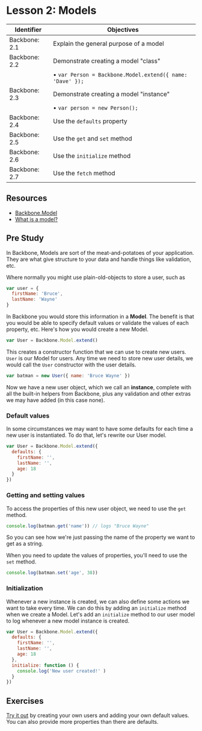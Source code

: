 # Lesson 2: Models

Identifier     | Objectives
---------------|------------
Backbone: 2.1  | Explain the general purpose of a model
Backbone: 2.2  | Demonstrate creating a model "class"
               | &bull; `var Person = Backbone.Model.extend({ name: 'Dave' });`
Backbone: 2.3  | Demonstrate creating a model "instance"
               | &bull; `var person = new Person();`
Backbone: 2.4  | Use the `defaults` property
Backbone: 2.5  | Use the `get` and `set` method
Backbone: 2.6  | Use the `initialize` method
Backbone: 2.7  | Use the `fetch` method

## Resources

- [Backbone.Model](http://backbonejs.org/#Model)
- [What is a model?](http://backbonetutorials.com/what-is-a-model/)

## Pre Study

In Backbone, Models are sort of the meat-and-potatoes of your application. They are what give structure to your data and handle things like validation, etc.

Where normally you might use plain-old-objects to store a user, such as

```js
var user = {
  firstName: 'Bruce',
  lastName: 'Wayne'
}
```

In Backbone you would store this information in a **Model**. The benefit is that you would be able to specify default values or validate the values of each property, etc. Here's how you would create a new Model.

```js
var User = Backbone.Model.extend()
```

This creates a constructor function that we can use to create new users. `User` is our Model for users. Any time we need to store new user details, we would call the `User` constructor with the user details.

```js
var batman = new User({ name: 'Bruce Wayne' })
```

Now we have a new user object, which we call an **instance**, complete with all the built-in helpers from Backbone, plus any validation and other extras we may have added (in this case none).

### Default values

In some circumstances we may want to have some defaults for each time a new user is instantiated. To do that, let's rewrite our User model.

```js
var User = Backbone.Model.extend({
  defaults: {
    firstName: '',
    lastName: '',
    age: 18
  }
})
```

### Getting and setting values

To access the properties of this new user object, we need to use the `get` method.

```js
console.log(batman.get('name')) // logs "Bruce Wayne"
```

So you can see how we're just passing the name of the property we want to get as a string.

When you need to update the values of properties, you'll need to use the `set` method.

```js
console.log(batman.set('age', 38))
```

### Initialization

Whenever a new instance is created, we can also define some actions we want to take every time. We can do this by adding an `initialize` method when we create a Model. Let's add an `initialize` method to our user model to log whenever a new model instance is created.

```js
var User = Backbone.Model.extend({
  defaults: {
    firstName: '',
    lastName: '',
    age: 18
  },
  initialize: function () {
    console.log('New user created!' )
  }
})
```

## Exercises

[Try it out](http://jsbin.com/gohexohace/edit?js,console) by creating your own users and adding your own default values. You can also provide more properties than there are defaults.
